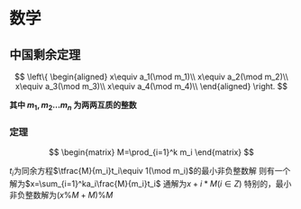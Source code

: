 # 数学

## 中国剩余定理

$$
\left\{
\begin{aligned}
x\equiv a_1(\mod m_1)\\
x\equiv a_2(\mod m_2)\\
x\equiv a_3(\mod m_3)\\
x\equiv a_4(\mod m_4)\\
\end{aligned}
\right.
$$

**其中 ${ m_1,m_2\ldots m_n }$ 为两两互质的整数**

### 定理

$$
\begin{matrix}
	M=\prod_{i=1}^k m_i
\end{matrix}
$$

$t_i$为同余方程$\tfrac{M}{m_i}t_i\equiv 1(\mod m_i)$的最小非负整数解
则有一个解为$x=\sum_{i=1}^ka_i\frac{M}{m_i}t_i$
通解为$x+i*M(i\in Z)$
特别的，最小非负整数解为$(x\%M+M)\%M$
